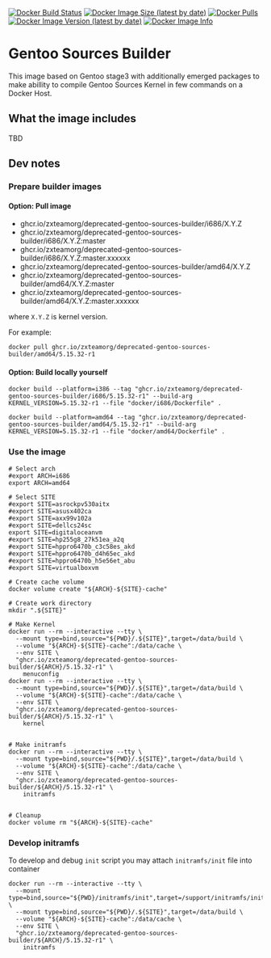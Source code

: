 [![Docker Build Status](https://img.shields.io/docker/build/zxteamorg/gentoo-sources-builder?label=Status)](https://hub.docker.com/r/zxteamorg/gentoo-sources-builder/builds)
[![Docker Image Size (latest by date)](https://img.shields.io/docker/image-size/zxteamorg/gentoo-sources-builder?label=Size)](https://hub.docker.com/r/zxteamorg/gentoo-sources-builder/tags)
[![Docker Pulls](https://img.shields.io/docker/pulls/zxteamorg/gentoo-sources-builder?label=Pulls)](https://hub.docker.com/r/zxteamorg/gentoo-sources-builder)
[![Docker Image Version (latest by date)](https://img.shields.io/docker/v/zxteamorg/gentoo-sources-builder?sort=semver&label=Version)](https://hub.docker.com/r/zxteamorg/gentoo-sources-builder/tags)
[![Docker Image Info](https://images.microbadger.com/badges/image/zxteamorg/gentoo-sources-builder.svg)](https://hub.docker.com/r/zxteamorg/gentoo-sources-builder/dockerfile)

# Gentoo Sources Builder

This image based on Gentoo stage3 with additionally emerged packages to make abillity to compile Gentoo Sources Kernel in few commands on a Docker Host.


## What the image includes

TBD

## Dev notes

### Prepare builder images

#### Option: Pull image

  * ghcr.io/zxteamorg/deprecated-gentoo-sources-builder/i686/X.Y.Z
  * ghcr.io/zxteamorg/deprecated-gentoo-sources-builder/i686/X.Y.Z:master
  * ghcr.io/zxteamorg/deprecated-gentoo-sources-builder/i686/X.Y.Z:master.xxxxxx
  * ghcr.io/zxteamorg/deprecated-gentoo-sources-builder/amd64/X.Y.Z
  * ghcr.io/zxteamorg/deprecated-gentoo-sources-builder/amd64/X.Y.Z:master
  * ghcr.io/zxteamorg/deprecated-gentoo-sources-builder/amd64/X.Y.Z:master.xxxxxx

where `X.Y.Z` is kernel version.

For example:
```shell
docker pull ghcr.io/zxteamorg/deprecated-gentoo-sources-builder/amd64/5.15.32-r1
```

#### Option: Build locally yourself

```shell
docker build --platform=i386 --tag "ghcr.io/zxteamorg/deprecated-gentoo-sources-builder/i686/5.15.32-r1" --build-arg KERNEL_VERSION=5.15.32-r1 --file "docker/i686/Dockerfile" .

docker build --platform=amd64 --tag "ghcr.io/zxteamorg/deprecated-gentoo-sources-builder/amd64/5.15.32-r1" --build-arg KERNEL_VERSION=5.15.32-r1 --file "docker/amd64/Dockerfile" .
```

### Use the image

```shell
# Select arch
#export ARCH=i686
export ARCH=amd64

# Select SITE
#export SITE=asrockpv530aitx
#export SITE=asusx402ca
#export SITE=axx99v102a
#export SITE=dellcs24sc
export SITE=digitaloceanvm
#export SITE=hp255g8_27k51ea_a2q
#export SITE=hppro6470b_c3c58es_akd
#export SITE=hppro6470b_d4h65ec_akd
#export SITE=hppro6470b_h5e56et_abu
#export SITE=virtualboxvm

# Create cache volume
docker volume create "${ARCH}-${SITE}-cache"

# Create work directory
mkdir ".${SITE}"

# Make Kernel
docker run --rm --interactive --tty \
  --mount type=bind,source="${PWD}/.${SITE}",target=/data/build \
  --volume "${ARCH}-${SITE}-cache":/data/cache \
  --env SITE \
  "ghcr.io/zxteamorg/deprecated-gentoo-sources-builder/${ARCH}/5.15.32-r1" \
    menuconfig
docker run --rm --interactive --tty \
  --mount type=bind,source="${PWD}/.${SITE}",target=/data/build \
  --volume "${ARCH}-${SITE}-cache":/data/cache \
  --env SITE \
  "ghcr.io/zxteamorg/deprecated-gentoo-sources-builder/${ARCH}/5.15.32-r1" \
    kernel


# Make initramfs
docker run --rm --interactive --tty \
  --mount type=bind,source="${PWD}/.${SITE}",target=/data/build \
  --volume "${ARCH}-${SITE}-cache":/data/cache \
  --env SITE \
  "ghcr.io/zxteamorg/deprecated-gentoo-sources-builder/${ARCH}/5.15.32-r1" \
    initramfs


# Cleanup
docker volume rm "${ARCH}-${SITE}-cache"
```


### Develop initramfs

To develop and debug `init` script you may attach `initramfs/init` file into container

```shell
docker run --rm --interactive --tty \
  --mount type=bind,source="${PWD}/initramfs/init",target=/support/initramfs/init \
  --mount type=bind,source="${PWD}/.${SITE}",target=/data/build \
  --volume "${ARCH}-${SITE}-cache":/data/cache \
  --env SITE \
  "ghcr.io/zxteamorg/deprecated-gentoo-sources-builder/${ARCH}/5.15.32-r1" \
    initramfs
```
